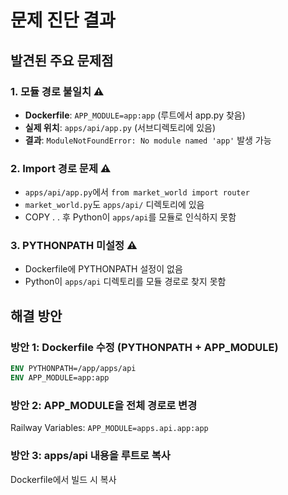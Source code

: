 # 문제 진단 결과

## 발견된 주요 문제점

### 1. **모듈 경로 불일치** ⚠️
- **Dockerfile**: `APP_MODULE=app:app` (루트에서 app.py 찾음)
- **실제 위치**: `apps/api/app.py` (서브디렉토리에 있음)
- **결과**: `ModuleNotFoundError: No module named 'app'` 발생 가능

### 2. **Import 경로 문제** ⚠️
- `apps/api/app.py`에서 `from market_world import router`
- `market_world.py`도 `apps/api/` 디렉토리에 있음
- COPY . . 후 Python이 `apps/api`를 모듈로 인식하지 못함

### 3. **PYTHONPATH 미설정** ⚠️
- Dockerfile에 PYTHONPATH 설정이 없음
- Python이 `apps/api` 디렉토리를 모듈 경로로 찾지 못함

## 해결 방안

### 방안 1: Dockerfile 수정 (PYTHONPATH + APP_MODULE)
```dockerfile
ENV PYTHONPATH=/app/apps/api
ENV APP_MODULE=app:app
```

### 방안 2: APP_MODULE을 전체 경로로 변경
Railway Variables: `APP_MODULE=apps.api.app:app`

### 방안 3: apps/api 내용을 루트로 복사
Dockerfile에서 빌드 시 복사

